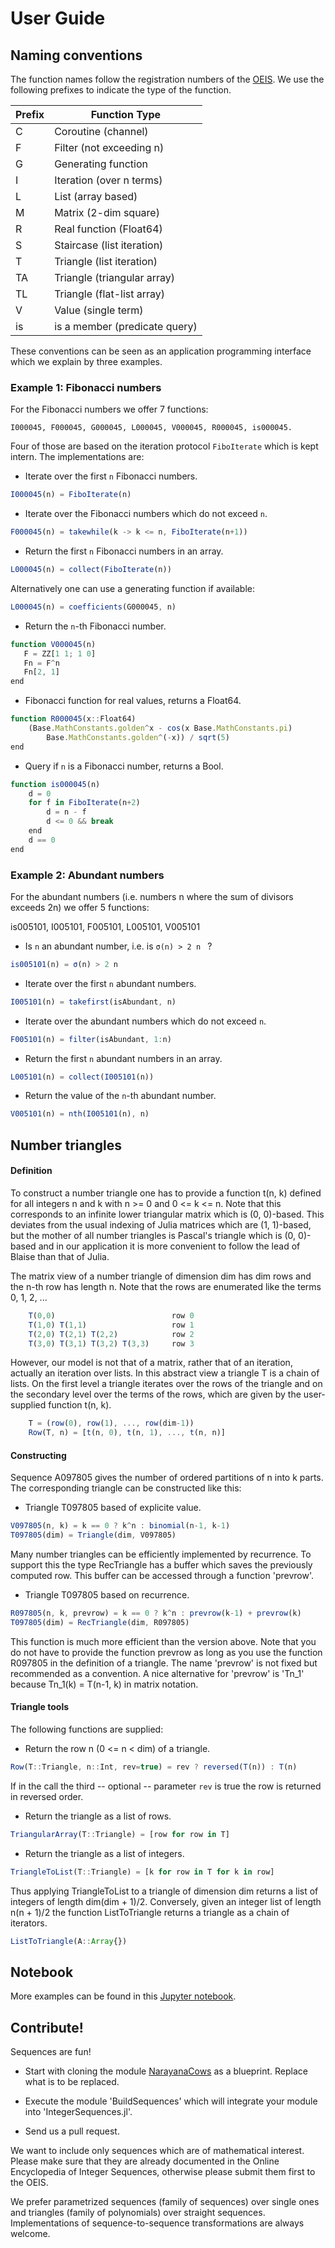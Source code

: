 # User Guide

## Naming conventions

The function names follow the registration numbers of the
[OEIS](https://oeis.org "Online Encyclopedia of Integer Sequences").
We use the following prefixes to indicate the type of the function.

Prefix | Function Type
------ | -------------
C  | Coroutine (channel)
F  | Filter (not exceeding n)
G  | Generating function
I  | Iteration (over n terms)
L  | List (array based)
M  | Matrix (2-dim square)
R  | Real function (Float64)
S  | Staircase (list iteration)
T  | Triangle (list iteration)
TA | Triangle (triangular array)
TL | Triangle (flat-list array)
V  | Value (single term)
is | is a member (predicate query)

These conventions can be seen as an application programming interface
which we explain by three examples.

### Example 1: Fibonacci numbers

For the Fibonacci numbers we offer 7 functions:

    I000045, F000045, G000045, L000045, V000045, R000045, is000045.

Four of those are based on the iteration protocol `FiboIterate` which is kept intern.
The implementations are:

* Iterate over the first ``n`` Fibonacci numbers.
```javascript
I000045(n) = FiboIterate(n)
```

* Iterate over the Fibonacci numbers which do not exceed ``n``.
```javascript
F000045(n) = takewhile(k -> k <= n, FiboIterate(n+1))
```

* Return the first ``n`` Fibonacci numbers in an array.
```javascript
L000045(n) = collect(FiboIterate(n))
```
Alternatively one can use a generating function if available:
```javascript
L000045(n) = coefficients(G000045, n)
```

* Return the ``n``-th Fibonacci number.
```javascript
function V000045(n)
   F = ZZ[1 1; 1 0]
   Fn = F^n
   Fn[2, 1]
end
```

* Fibonacci function for real values, returns a Float64.
```javascript
function R000045(x::Float64)
    (Base.MathConstants.golden^x - cos(x Base.MathConstants.pi)
        Base.MathConstants.golden^(-x)) / sqrt(5)
end
```

* Query if ``n`` is a Fibonacci number, returns a Bool.
```javascript
function is000045(n)
    d = 0
    for f in FiboIterate(n+2)
        d = n - f
        d <= 0 && break
    end
    d == 0
end
```

### Example 2: Abundant numbers

For the abundant numbers (i.e. numbers n where the sum of divisors exceeds 2n) we offer 5 functions:

   is005101, I005101, F005101, L005101, V005101

* Is ``n`` an abundant number, i.e. is ``σ(n) > 2 n `` ?
```javascript
is005101(n) = σ(n) > 2 n
```

* Iterate over the first ``n`` abundant numbers.
```javascript
I005101(n) = takefirst(isAbundant, n)
```

* Iterate over the abundant numbers which do not exceed ``n``.
```javascript
F005101(n) = filter(isAbundant, 1:n)
```

* Return the first ``n`` abundant numbers in an array.
```javascript
L005101(n) = collect(I005101(n))
```

* Return the value of the ``n``-th abundant number.
```javascript
V005101(n) = nth(I005101(n), n)
```

## Number triangles

#### Definition

To construct a number triangle one has to provide a function
t(n, k) defined for all integers n and k with n >= 0 and 0 <= k <= n.
Note that this corresponds to an infinite lower triangular matrix which is (0, 0)-based.
This deviates from the usual indexing of Julia matrices which are (1, 1)-based,
but the mother of all number triangles is Pascal's triangle which is (0, 0)-based
and in our application it is more convenient to follow the lead of Blaise than
that of Julia.

The matrix view of a number triangle of dimension dim has dim rows and the n-th row has length n.
Note that the rows are enumerated like the terms 0, 1, 2, ...

```javascript
    T(0,0)                          row 0
    T(1,0) T(1,1)                   row 1
    T(2,0) T(2,1) T(2,2)            row 2
    T(3,0) T(3,1) T(3,2) T(3,3)     row 3
```

However, our model is not that of a matrix, rather that of an iteration,
actually an iteration over lists. In this abstract view a triangle T is a
chain of lists. On the first level a triangle iterates over the rows of the
triangle and on the secondary level over the terms of the rows, which are
given by the user-supplied function t(n, k).

```javascript
    T = (row(0), row(1), ..., row(dim-1))
    Row(T, n) = [t(n, 0), t(n, 1), ..., t(n, n)]
```

#### Constructing

Sequence A097805 gives the number of ordered partitions of n into k parts.
The corresponding triangle can be constructed like this:
* Triangle T097805 based of explicite value.
```javascript
V097805(n, k) = k == 0 ? k^n : binomial(n-1, k-1)
T097805(dim) = Triangle(dim, V097805)
```

Many number triangles can be efficiently implemented by recurrence.
To support this the type RecTriangle has a buffer which saves the
previously computed row. This buffer can be accessed through a function 'prevrow'.  

* Triangle T097805 based on recurrence.
```javascript
R097805(n, k, prevrow) = k == 0 ? k^n : prevrow(k-1) + prevrow(k)
T097805(dim) = RecTriangle(dim, R097805)
```

This function is much more efficient than the version above. Note that you do not have
to provide the function prevrow as long as you use the function R097805 in the definition
of a triangle. The name 'prevrow' is not fixed but recommended as a convention.
A nice alternative for 'prevrow' is 'Tn_1' because Tn_1(k) = T(n-1, k) in matrix notation.

#### Triangle tools

The following functions are supplied:

* Return the row n (0 <= n < dim) of a triangle.
```javascript
Row(T::Triangle, n::Int, rev=true) = rev ? reversed(T(n)) : T(n)
```
If in the call the third -- optional -- parameter `rev` is true the
row is returned in reversed order.

* Return the triangle as a list of rows.
```javascript
TriangularArray(T::Triangle) = [row for row in T]
```

* Return the triangle as a list of integers.
```javascript
TriangleToList(T::Triangle) = [k for row in T for k in row]
```

Thus applying TriangleToList to a triangle of dimension dim
returns a list of integers of length dim(dim + 1)/2. Conversely, given
an integer list of length n(n + 1)/2 the function ListToTriangle returns a
triangle as a chain of iterators.
```javascript
ListToTriangle(A::Array{})
```

## Notebook

More examples can be found in this [Jupyter notebook](https://github.com/OpenLibMathSeq/IntegerSequences.jl/blob/master/demos/SequencesIntro.ipynb).

## Contribute!

Sequences are fun!  

* Start with cloning the module [NarayanaCows](https://github.com/OpenLibMathSeq/IntegerSequences.jl/blob/master/src/NarayanaCows.jl)
as a blueprint. Replace what is to be replaced.

* Execute the module 'BuildSequences' which will integrate your module into 'IntegerSequences.jl'.

* Send us a pull request.

We want to include only sequences which are of mathematical interest.
Please make sure that they are already documented in the Online Encyclopedia of
Integer Sequences, otherwise please submit them first to the OEIS.

We prefer parametrized sequences (family of sequences) over single ones and
triangles (family of polynomials) over straight sequences. Implementations of
sequence-to-sequence transformations are always welcome.
